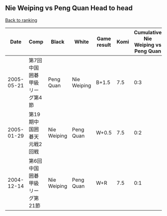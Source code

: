 ## Nie Weiping vs Peng Quan Head to head

[Back to ranking](../../index.md)




| **Date** | **Comp** | **Black** | **White** | **Game result** | **Komi** | **Cumulative Nie Weiping vs Peng Quan** | **Nie Weiping streak** | **Peng Quan streak** | 
| --- | --- | --- | --- | --- | --- | --- | --- | --- |
| 2005-05-21 | 第7回中国囲碁甲級リーグ第4節 | Peng Quan | Nie Weiping | B+1.5 | 7.5 | 0:3 | 0 | 3 | 
| 2005-01-29 | 第19期中国囲碁天元戦2回戦 | Nie Weiping | Peng Quan | W+0.5 | 7.5 | 0:2 | 0 | 2 | 
| 2004-12-14 | 第6回中国囲碁甲級リーグ第21節 | Nie Weiping | Peng Quan | W+R | 7.5 | 0:1 | 0 | 1 |




